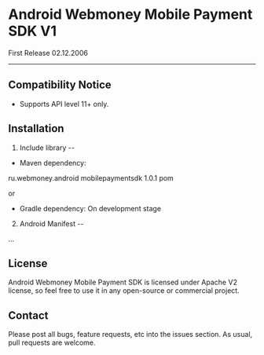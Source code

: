 Android Webmoney Mobile Payment SDK V1
===

First Release 02.12.2006

---

Compatibility Notice
---

- Supports API level 11+ only.


Installation
---

1. Include library
--

- Maven dependency:

<dependency>
  <groupId>ru.webmoney.android</groupId>
  <artifactId>mobilepaymentsdk</artifactId>
  <version>1.0.1</version>
  <type>pom</type>
</dependency>

or

- Gradle dependency:
   On development stage


2. Android Manifest
--

<manifest>
    <!-- Include following permission if you load images from Internet -->
    <uses-permission android:name="android.permission.INTERNET" />
    <!-- Include following permission if you want to cache images on SD card -->
    <uses-permission android:name="android.permission.WRITE_EXTERNAL_STORAGE" />
    ...
</manifest>



License
---
Android Webmoney Mobile Payment SDK is licensed under Apache V2 license, so feel free to use it in any open-source or commercial project.


Contact
---
Please post all bugs, feature requests, etc into the issues section. As usual, pull requests are welcome.




